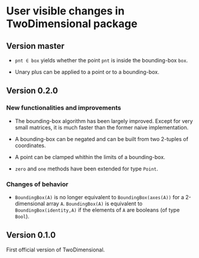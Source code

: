 # User visible changes in TwoDimensional package

## Version master

- `pnt ∈ box` yields whether the point `pnt` is inside the bounding-box `box`.

- Unary plus can be applied to a point or to a bounding-box.


## Version 0.2.0

### New functionalities and improvements

- The bounding-box algorithm has been largely improved.  Except for very small
  matrices, it is much faster than the former naive implementation.

- A bounding-box can be negated and can be built from two 2-tuples of
  coordinates.

- A point can be clamped whithin the limits of a bounding-box.

- `zero` and `one` methods have been extended for type `Point`.


### Changes of behavior

- `BoundingBox(A)` is no longer equivalent to `BoundingBox(axes(A))` for a
  2-dimensional array `A`.  `BoundingBox(A)` is equivalent to
  `BoundingBox(identity,A)` if the elements of `A` are booleans (of type
  `Bool`).


## Version 0.1.0

First official version of TwoDimensional.
